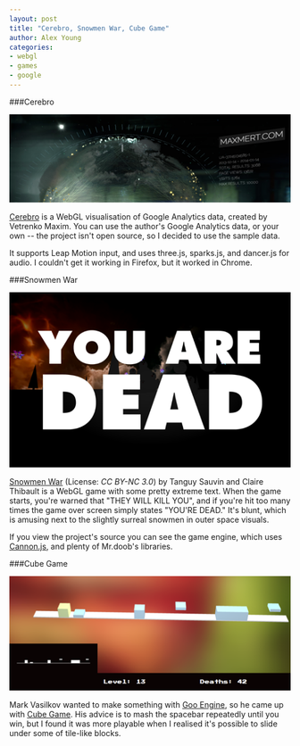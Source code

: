 ```yaml
---
layout: post
title: "Cerebro, Snowmen War, Cube Game"
author: Alex Young
categories:
- webgl
- games
- google
---
```


###Cerebro

![Cerebro](/images/posts/cerebro.png)

[Cerebro](http://cerebro.maxmert.com/) is a WebGL visualisation of Google Analytics data, created by Vetrenko Maxim.  You can use the author's Google Analytics data, or your own -- the project isn't open source, so I decided to use the sample data.

It supports Leap Motion input, and uses three.js, sparks.js, and dancer.js for audio.  I couldn't get it working in Firefox, but it worked in Chrome.

###Snowmen War

![Snowmen War](/images/posts/youaredead.png)

[Snowmen War](http://www.impertinents.com/sw/) (License: _CC BY-NC 3.0_) by Tanguy Sauvin and Claire Thibault is a WebGL game with some pretty extreme text.  When the game starts, you're warned that "THEY WILL KILL YOU", and if you're hit too many times the game over screen simply states "YOU'RE DEAD."  It's blunt, which is amusing next to the slightly surreal snowmen in outer space visuals.

If you view the project's source you can see the game engine, which uses [Cannon.js](https://github.com/schteppe/cannon.js), and plenty of Mr.doob's libraries.

###Cube Game

![Cube Game](/images/posts/cubegame.png)

Mark Vasilkov wanted to make something with [Goo Engine](http://www.gootechnologies.com/), so he came up with [Cube Game](http://animuchan.net/moz_game/).  His advice is to mash the spacebar repeatedly until you win, but I found it was more playable when I realised it's possible to slide under some of tile-like blocks.
